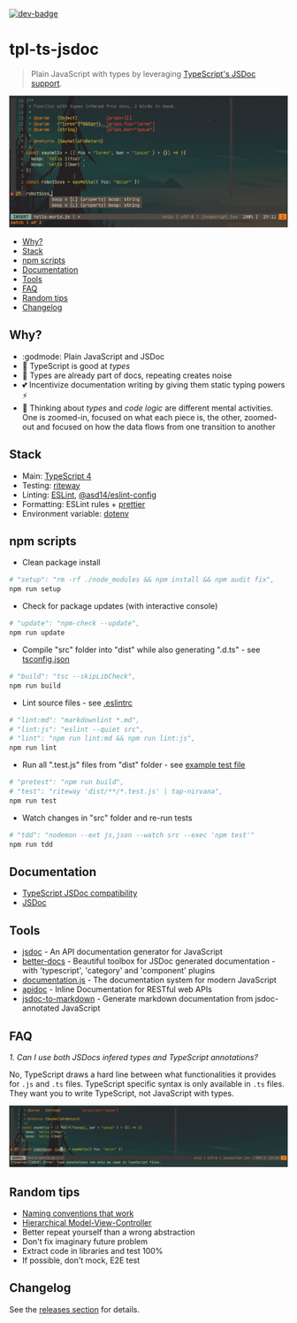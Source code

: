 <!-- markdownlint-disable first-line-h1 line-length -->

[![dev-badge](https://david-dm.org/andreidmt/tpl-ts-jsdoc.svg)](https://david-dm.org/andreidmt/tpl-ts-jsdoc)

# tpl-ts-jsdoc

> Plain JavaScript with types by leveraging [TypeScript's JSDoc support](https://www.typescriptlang.org/docs/handbook/jsdoc-supported-types.html).

![Vim with Typescript evaluating JavaScript code](docs/screenshot.png)

<!-- vim-markdown-toc GFM -->

* [Why?](#why)
* [Stack](#stack)
* [npm scripts](#npm-scripts)
* [Documentation](#documentation)
* [Tools](#tools)
* [FAQ](#faq)
* [Random tips](#random-tips)
* [Changelog](#changelog)

<!-- vim-markdown-toc -->

## Why?

* :godmode: Plain JavaScript and JSDoc
* :lipstick: TypeScript is good at _types_
* :scroll: Types are already part of docs, repeating creates noise
* :two_hearts: Incentivize documentation writing by giving them static typing powers :zap:
* :brain: Thinking about _types_ and _code logic_ are different mental activities. One is zoomed-in, focused on what each piece is, the other, zoomed-out and focused on how the data flows from one transition to another

## Stack

* Main: [TypeScript 4](https://github.com/microsoft/TypeScript)
* Testing: [riteway](https://github.com/ericelliott/riteway)
* Linting: [ESLint](https://github.com/eslint/eslint), [@asd14/eslint-config](https://github.com/asd-xiv/eslint-config)
* Formatting: ESLint rules + [prettier](https://github.com/prettier/prettier)
* Environment variable: [dotenv](https://github.com/motdotla/dotenv)

## npm scripts

* Clean package install

```bash
# "setup": "rm -rf ./node_modules && npm install && npm audit fix",
npm run setup
```

* Check for package updates (with interactive console)

```bash
# "update": "npm-check --update",
npm run update
```

* Compile "src" folder into "dist" while also generating ".d.ts" - see [tsconfig.json](tsconfig.json)

```bash
# "build": "tsc --skipLibCheck",
npm run build
```

* Lint source files - see [.eslintrc](.eslintrc)

```bash
# "lint:md": "markdownlint *.md",
# "lint:js": "eslint --quiet src",
# "lint": "npm run lint:md && npm run lint:js",
npm run lint
```

* Run all ".test.js" files from "dist" folder - see [example test file](src/hello-world.test.js)

```bash
# "pretest": "npm run build",
# "test": "riteway 'dist/**/*.test.js' | tap-nirvana",
npm run test
```

* Watch changes in "src" folder and re-run tests

```bash
# "tdd": "nodemon --ext js,json --watch src --exec 'npm test'"
npm run tdd
```

## Documentation

* [TypeScript JSDoc compatibility](https://www.typescriptlang.org/docs/handbook/jsdoc-supported-types.html)
* [JSDoc](https://jsdoc.app/)

## Tools

* [jsdoc](https://github.com/jsdoc/jsdoc) - An API documentation generator for JavaScript
* [better-docs](https://github.com/SoftwareBrothers/better-docs) - Beautiful toolbox for JSDoc generated documentation - with 'typescript', 'category' and 'component' plugins
* [documentation.js](https://github.com/documentationjs/documentation) - The documentation system for modern JavaScript
* [apidoc](https://apidocjs.com/) - Inline Documentation for RESTful web APIs
* [jsdoc-to-markdown](https://github.com/jsdoc2md/jsdoc-to-markdown) - Generate markdown documentation from jsdoc-annotated JavaScript

## FAQ

_1. Can I use both JSDocs infered types and TypeScript annotations?_

No, TypeScript draws a hard line between what functionalities it provides for `.js` and `.ts` files. TypeScript specific syntax is only available in `.ts` files. They want you to write TypeScript, not JavaScript with types.

![TypeScript not allowing type annotations in .js files](docs/screenshot-ts-error-annotations.png)

## Random tips

* [Naming conventions that work](https://github.com/kettanaito/naming-cheatsheet)
* [Hierarchical Model-View-Controller](https://en.wikipedia.org/wiki/Hierarchical_model%E2%80%93view%E2%80%93controller)
* Better repeat yourself than a wrong abstraction
* Don't fix imaginary future problem
* Extract code in libraries and test 100%
* If possible, don't mock, E2E test

## Changelog

See the [releases section](https://github.com/andreidmt/tpl-ts-jsdoc/releases) for details.
